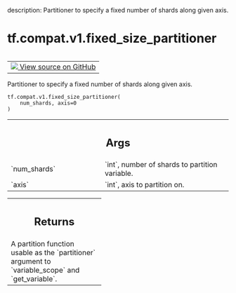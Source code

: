description: Partitioner to specify a fixed number of shards along given axis.

<div itemscope itemtype="http://developers.google.com/ReferenceObject">
<meta itemprop="name" content="tf.compat.v1.fixed_size_partitioner" />
<meta itemprop="path" content="Stable" />
</div>

# tf.compat.v1.fixed_size_partitioner

<!-- Insert buttons and diff -->

<table class="tfo-notebook-buttons tfo-api nocontent" align="left">
<td>
  <a target="_blank" href="https://github.com/tensorflow/tensorflow/blob/r2.4/tensorflow/python/ops/partitioned_variables.py#L221-L237">
    <img src="https://www.tensorflow.org/images/GitHub-Mark-32px.png" />
    View source on GitHub
  </a>
</td>
</table>



Partitioner to specify a fixed number of shards along given axis.

<pre class="devsite-click-to-copy prettyprint lang-py tfo-signature-link">
<code>tf.compat.v1.fixed_size_partitioner(
    num_shards, axis=0
)
</code></pre>



<!-- Placeholder for "Used in" -->


<!-- Tabular view -->
 <table class="responsive fixed orange">
<colgroup><col width="214px"><col></colgroup>
<tr><th colspan="2"><h2 class="add-link">Args</h2></th></tr>

<tr>
<td>
`num_shards`
</td>
<td>
`int`, number of shards to partition variable.
</td>
</tr><tr>
<td>
`axis`
</td>
<td>
`int`, axis to partition on.
</td>
</tr>
</table>



<!-- Tabular view -->
 <table class="responsive fixed orange">
<colgroup><col width="214px"><col></colgroup>
<tr><th colspan="2"><h2 class="add-link">Returns</h2></th></tr>
<tr class="alt">
<td colspan="2">
A partition function usable as the `partitioner` argument to
`variable_scope` and `get_variable`.
</td>
</tr>

</table>

